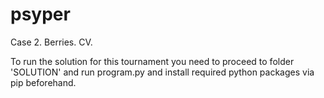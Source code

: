 # psyper
Case 2. Berries. CV.

To run the solution for this tournament you need to proceed to folder 'SOLUTION' and run program.py and install required python packages via pip beforehand.

